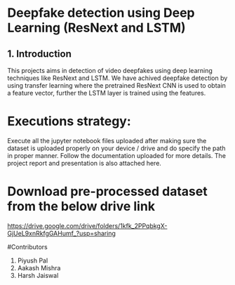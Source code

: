 # Deepfake detection using Deep Learning (ResNext and LSTM)

## 1. Introduction
This projects aims in detection of video deepfakes using deep learning techniques like ResNext and LSTM. We have achived deepfake detection by using transfer learning where the pretrained ResNext CNN is used to obtain a feature vector, further the LSTM layer is trained using the features.

# Executions strategy:
Execute all the jupyter notebook files uploaded after making sure the dataset is uploaded properly on your device / drive and do specify the path in proper manner. 
Follow the documentation uploaded for more details. 
The project report and presentation is also attached here. 

# Download pre-processed dataset from the below drive link
https://drive.google.com/drive/folders/1kfk_2PPqbkgX-GjUeL9xnRkfgGAHumf_?usp=sharing 


#Contributors
1. Piyush Pal
2. Aakash Mishra
3. Harsh Jaiswal
